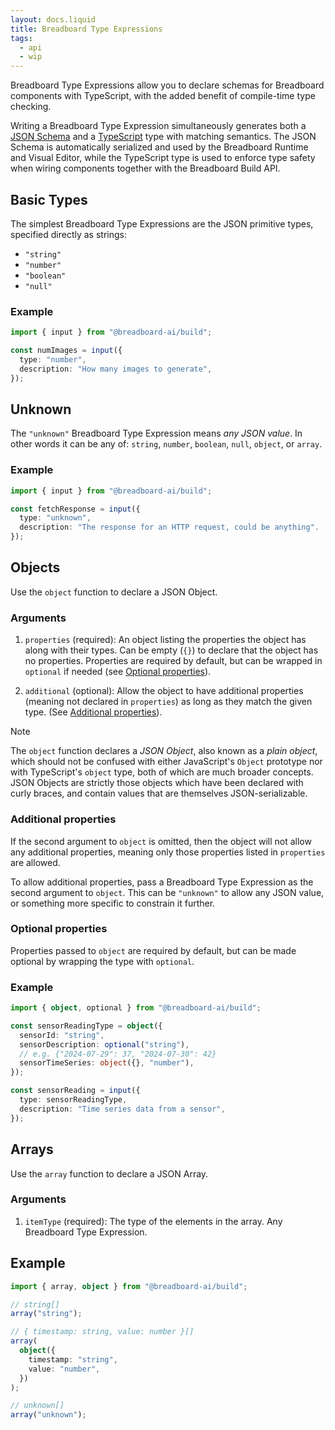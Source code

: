 ```yaml
---
layout: docs.liquid
title: Breadboard Type Expressions
tags:
  - api
  - wip
---
```


Breadboard Type Expressions allow you to declare schemas for Breadboard
components with TypeScript, with the added benefit of compile-time type
checking.

Writing a Breadboard Type Expression simultaneously generates both a [JSON
Schema](https://json-schema.org/) and a
[TypeScript](https://www.typescriptlang.org/) type with matching semantics. The
JSON Schema is automatically serialized and used by the Breadboard Runtime and
Visual Editor, while the TypeScript type is used to enforce type safety when
wiring components together with the Breadboard Build API.

## Basic Types

The simplest Breadboard Type Expressions are the JSON primitive types, specified
directly as strings:

<div class="tight-list">

- `"string"`
- `"number"`
- `"boolean"`
- `"null"`

</div>

### Example

```ts
import { input } from "@breadboard-ai/build";

const numImages = input({
  type: "number",
  description: "How many images to generate",
});
```

## Unknown

The `"unknown"` Breadboard Type Expression means _any JSON value_. In other
words it can be any of: `string`, `number`, `boolean`, `null`, `object`, or
`array`.

### Example

```ts
import { input } from "@breadboard-ai/build";

const fetchResponse = input({
  type: "unknown",
  description: "The response for an HTTP request, could be anything".
});
```

## Objects

Use the `object` function to declare a JSON Object.

### Arguments

1. `properties` (required): An object listing the properties the object has
   along with their types. Can be empty (`{}`) to declare that the object has no
   properties. Properties are required by default, but can be wrapped in
   `optional` if needed (see [Optional properties](#optional-properties)).

2. `additional` (optional): Allow the object to have additional properties
   (meaning not declared in `properties`) as long as they match the given type.
   (See [Additional properties](#additional-properties)).

> [!NOTE]
>
> The `object` function declares a _JSON Object_, also known as a _plain
> object_, which should not be confused with either JavaScript's `Object`
> prototype nor with TypeScript's `object` type, both of which are much broader
> concepts. JSON Objects are strictly those objects which have been declared
> with curly braces, and contain values that are themselves JSON-serializable.

### Additional properties

If the second argument to `object` is omitted, then the object will not allow
any additional properties, meaning only those properties listed in `properties`
are allowed.

To allow additional properties, pass a Breadboard Type Expression as the second
argument to `object`. This can be `"unknown"` to allow any JSON value, or
something more specific to constrain it further.

### Optional properties

Properties passed to `object` are required by default, but can be made optional
by wrapping the type with `optional`.

### Example

```ts
import { object, optional } from "@breadboard-ai/build";

const sensorReadingType = object({
  sensorId: "string",
  sensorDescription: optional("string"),
  // e.g. {"2024-07-29": 37, "2024-07-30": 42}
  sensorTimeSeries: object({}, "number"),
});

const sensorReading = input({
  type: sensorReadingType,
  description: "Time series data from a sensor",
});
```

## Arrays

Use the `array` function to declare a JSON Array.

### Arguments

1. `itemType` (required): The type of the elements in the array. Any Breadboard
   Type Expression.

## Example

```ts
import { array, object } from "@breadboard-ai/build";

// string[]
array("string");

// { timestamp: string, value: number }[]
array(
  object({
    timestamp: "string",
    value: "number",
  })
);

// unknown[]
array("unknown");
```
